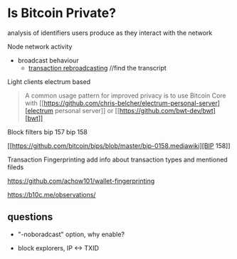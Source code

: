 # Is Bitcoin Private?

analysis of identifiers users produce as they interact with the network


Node network activity
- broadcast behaviour
  - [transaction rebroadcasting](https://www.youtube.com/watch?v=v4TXfwwz_VI) //find the transcript

Light clients
    electrum based

>A common usage pattern for improved privacy is to use Bitcoin Core with [[https://github.com/chris-belcher/electrum-personal-server][electrum personal server]] or [[https://github.com/bwt-dev/bwt][bwt]]

Block filters
bip 157
bip 158

[[https://github.com/bitcoin/bips/blob/master/bip-0158.mediawiki][BIP 158]]

Transaction Fingerprinting
    add info about transaction types and mentioned fileds

https://github.com/achow101/wallet-fingerprinting

https://b10c.me/observations/




## questions

- "-noboradcast" option, why enable?

- block explorers, IP <-> TXID
